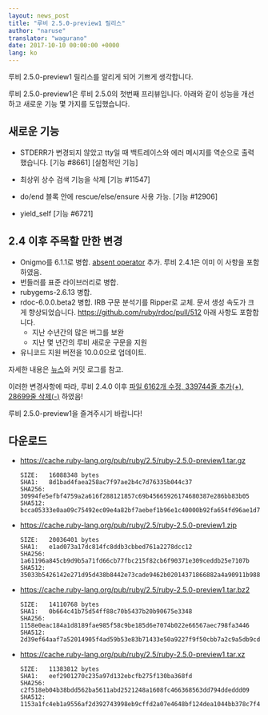```yaml
---
layout: news_post
title: "루비 2.5.0-preview1 릴리스"
author: "naruse"
translator: "wagurano"
date: 2017-10-10 00:00:00 +0000
lang: ko
---
```


루비 2.5.0-preview1 릴리스를 알리게 되어 기쁘게 생각합니다.

루비 2.5.0-preview1은 루비 2.5.0의 첫번째 프리뷰입니다.
아래와 같이 성능을 개선하고 새로운 기능 몇 가지를 도입했습니다.

## 새로운 기능

* STDERR가 변경되지 않았고 tty일 때 백트레이스와 에러 메시지를 역순으로 출력했습니다.
  [기능 #8661] [실험적인 기능]

* 최상위 상수 검색 기능을 삭제 [기능 #11547]

* do/end 블록 안에 rescue/else/ensure 사용 가능. [기능 #12906]

* yield\_self [기능 #6721]

## 2.4 이후 주목할 만한 변경

* Onigmo를 6.1.1로 병합.
  [absent operator](https://github.com/k-takata/Onigmo/issues/87) 추가.
  루비 2.4.1은 이미 이 사항을 포함하였음.
* 번들러를 표준 라이브러리로 병합.
* rubygems-2.6.13 병합.
* rdoc-6.0.0.beta2 병합.
  IRB 구문 분석기를 Ripper로 교체.
  문서 생성 속도가 크게 향상되었습니다.
  https://github.com/ruby/rdoc/pull/512
  아래 사항도 포함합니다.
  * 지난 수년간의 많은 버그를 보완
  * 지난 몇 년간의 루비 새로운 구문을 지원
* 유니코드 지원 버전을 10.0.0으로 업데이트.

자세한 내용은 [뉴스](https://github.com/ruby/ruby/blob/v2_5_0_preview1/NEWS)와
커밋 로그를 참고.

이러한 변경사항에 따라,
루비 2.4.0 이후 [파일 6162개 수정, 339744줄 추가(+), 28699줄 삭제(-)](https://github.com/ruby/ruby/compare/v2_4_0...v2_5_0_preview1)
하였음!

루비 2.5.0-preview1을 즐겨주시기 바랍니다!

## 다운로드

* <https://cache.ruby-lang.org/pub/ruby/2.5/ruby-2.5.0-preview1.tar.gz>

      SIZE:   16088348 bytes
      SHA1:   8d1bad4faea258ac7f97ae2b4c7d76335b044c37
      SHA256: 30994fe5efbf4759a2a616f288121857c69b45665926174680387e286bb83b05
      SHA512: bcca05333e0aa09c75492ec09e4a82bf7aebef1b96e1c40000b92fa654fd96ae1d70e4f92ecf619b199cba73d754be6c6d97fc488d1e47831bc671f64ce0ab6d

* <https://cache.ruby-lang.org/pub/ruby/2.5/ruby-2.5.0-preview1.zip>

      SIZE:   20036401 bytes
      SHA1:   e1ad073a17dc814fc8ddb3cbbed761a2278dcc12
      SHA256: 1a61196a845cb9d9b5a71fd66cb77fbc215f82cb6f90371e309ceddb25e7107b
      SHA512: 35033b5426142e271d95d438b8442e73cade9462b02014371866882a4a90911b98805b7199b15bedc9847fd2560e211f015fa09b0b1d9efc31a947e41e088b30

* <https://cache.ruby-lang.org/pub/ruby/2.5/ruby-2.5.0-preview1.tar.bz2>

      SIZE:   14110768 bytes
      SHA1:   0b664c41b75d54ff88c70b5437b20b90675e3348
      SHA256: 1158e0eac184a1d8189fae985f58c9be185d6e7074b022e66567aec798fa3446
      SHA512: 2d39ef64aaf7a52014905f4ad59b53e83b71433e50a9227f9f50cbb7a2c9a5db9cd69fa7dbe01234819f7edd2216b3d915f21676f07d12bb5f0f3276358bce7f

* <https://cache.ruby-lang.org/pub/ruby/2.5/ruby-2.5.0-preview1.tar.xz>

      SIZE:   11383812 bytes
      SHA1:   eef2901270c235a97d132ebcfb275f130ba368fd
      SHA256: c2f518eb04b38bdd562ba5611abd2521248a1608fc466368563dd794ddeddd09
      SHA512: 1153a1fc4eb1a9556af2d392743998eb9cffd2a07e4648bf124dea1044bb378c7f4534dd87c0d30563ec438d2995ba1832faaaf4261db5d0840ca32ae7ea65d9
